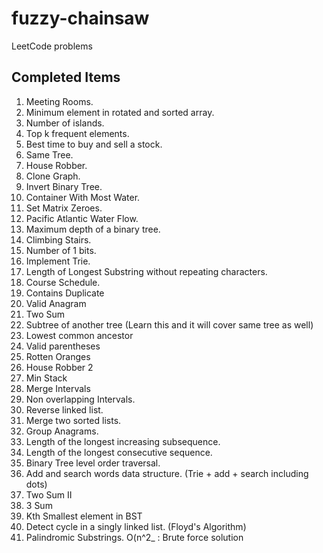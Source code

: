 # fuzzy-chainsaw
LeetCode problems

## Completed Items
1. Meeting Rooms.
2. Minimum element in rotated and sorted array.
3. Number of islands.
4. Top k frequent elements.
5. Best time to buy and sell a stock. 
6. Same Tree.
7. House Robber.
8. Clone Graph.
9. Invert Binary Tree.
10. Container With Most Water.
11. Set Matrix Zeroes. 
12. Pacific Atlantic Water Flow. 
13. Maximum depth of a binary tree.
14. Climbing Stairs.
15. Number of 1 bits.
16. Implement Trie.
17. Length of Longest Substring without repeating characters.
18. Course Schedule.
19. Contains Duplicate
20. Valid Anagram
21. Two Sum
22. Subtree of another tree (Learn this and it will cover same tree as well)
23. Lowest common ancestor
24. Valid parentheses
25. Rotten Oranges
26. House Robber 2
27. Min Stack
28. Merge Intervals
29. Non overlapping Intervals.
30. Reverse linked list.
31. Merge two sorted lists.
32. Group Anagrams.
33. Length of the longest increasing subsequence.
34. Length of the longest consecutive sequence.
35. Binary Tree level order traversal.
36. Add and search words data structure. (Trie + add + search including dots)
37. Two Sum II
38. 3 Sum
39. Kth Smallest element in BST
40. Detect cycle in a singly linked list. (Floyd's Algorithm)
41. Palindromic Substrings. O(n^2_ : Brute force solution
